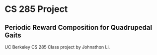 # CS 285 Project

## Periodic Reward Composition for Quadrupedal Gaits

UC Berkeley CS 285 Class project by Johnathon Li.
